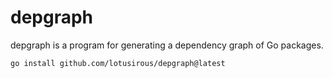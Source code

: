 # depgraph

depgraph is a program for generating a dependency graph of Go packages.

```
go install github.com/lotusirous/depgraph@latest
```
